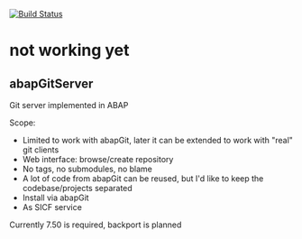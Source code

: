 [![Build Status](https://travis-ci.org/larshp/abapGitServer.svg?branch=master)](https://travis-ci.org/larshp/abapGitServer)

# not working yet

## abapGitServer
Git server implemented in ABAP

Scope:
- Limited to work with abapGit, later it can be extended to work with "real" git clients
- Web interface: browse/create repository
- No tags, no submodules, no blame
- A lot of code from abapGit can be reused, but I'd like to keep the codebase/projects separated
- Install via abapGit
- As SICF service

Currently 7.50 is required, backport is planned

